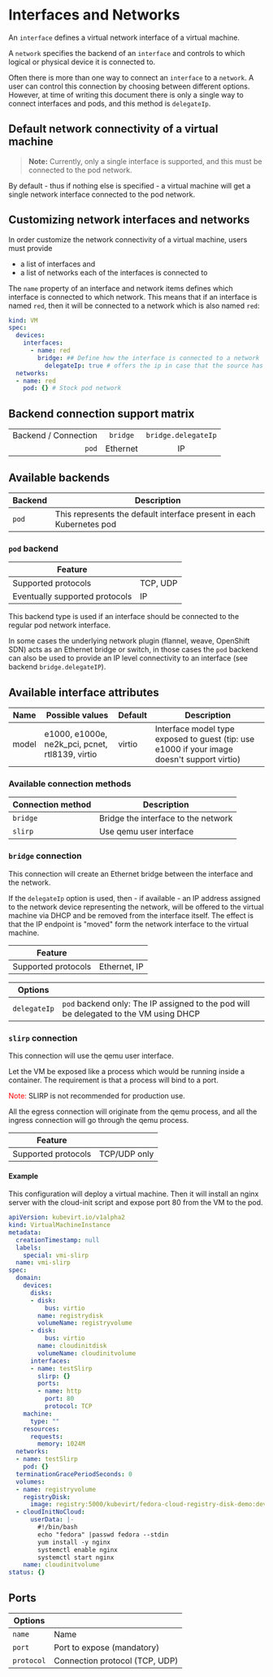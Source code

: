 # Interfaces and Networks

An `interface` defines a virtual network interface of a virtual machine.

A `network` specifies the backend of an `interface` and controls to which logical or physical device it is connected to.

Often there is more than one way to connect an `interface` to a `network`. A user can control this connection by choosing between different options.
However, at time of writing this document there is only a single way to connect interfaces and pods, and this method is `delegateIp`.

## Default network connectivity of a virtual machine

> **Note:** Currently, only a single interface is supported, and this must be connected to the pod network.

By default - thus if nothing else is specified - a virtual machine will get a single network interface connected to the pod network.

## Customizing network interfaces and networks

In order customize the network connectivity of a virtual machine, users must provide

- a list of interfaces and
- a list of networks each of the interfaces is connected to

The `name` property of an interface and network items defines which interface is connected to which network.
This means that if an interface is named `red`, then it will be connected to a network which is also named `red`:

```yaml
kind: VM
spec:
  devices:
    interfaces:
      - name: red
        bridge: ## Define how the interface is connected to a network
          delegateIp: true # offers the ip in case that the source has an ip
  networks:
  - name: red
    pod: {} # Stock pod network
```

## Backend connection support matrix

||||
|--:|:--:|:--:|
| Backend / Connection | `bridge` | `bridge.delegateIp` |
|`pod` | Ethernet | IP |

## Available backends

| Backend | Description |
|--|--|
| `pod` | This represents the default interface present in each Kubernetes pod |

### `pod` backend

|Feature||
|--|--|
| Supported protocols | TCP, UDP |
| Eventually supported protocols | IP |

This backend type is used if an interface should be connected to the regular pod network interface.

In some cases the underlying network plugin (flannel, weave, OpenShift SDN) acts as an Ethernet bridge or switch, in those cases the `pod` backend can also be used to provide an IP level connectivity to an interface (see backend `bridge.delegateIP`).

## Available interface attributes

|Name|Possible values|Default|Description|
|--|--|--|--|
|model|e1000, e1000e, ne2k_pci, pcnet, rtl8139, virtio|virtio|Interface model type exposed to guest (tip: use e1000 if your image doesn't support virtio)|

### Available connection methods

| Connection method | Description |
|--|--|
| `bridge` | Bridge the interface to the network |
| `slirp` | Use qemu user interface |

### `bridge` connection

This connection will create an Ethernet bridge between the interface and the network.

If the `delegateIp` option is used, then - if available - an IP address assigned to the network device representing the network, will be offered to the virtual machine via DHCP and be removed from the interface itself. The effect is that the IP endpoint is "moved" form the network interface to the virtual machine.

|Feature||
|--|--|
| Supported protocols | Ethernet, IP |

|Options||
|--|--|
| `delegateIp` | `pod` backend only: The IP assigned to the pod will be delegated to the VM using DHCP |

### `slirp` connection

This connection will use the qemu user interface.

Let the VM be exposed like a process which would be running inside a container. The requirement is that a process will bind to a port.

 <span style="color:red">Note:</span> SLIRP is not recommended for production use.

All the egress connection will originate from the qemu process, and all the ingress connection will go through the qemu process.

|Feature||
|--|--|
| Supported protocols | TCP/UDP only |

#### Example

This configuration will deploy a virtual machine. Then it will install an nginx server with the cloud-init script and expose port 80 from the VM to the pod.

```yaml
apiVersion: kubevirt.io/v1alpha2
kind: VirtualMachineInstance
metadata:
  creationTimestamp: null
  labels:
    special: vmi-slirp
  name: vmi-slirp
spec:
  domain:
    devices:
      disks:
      - disk:
          bus: virtio
        name: registrydisk
        volumeName: registryvolume
      - disk:
          bus: virtio
        name: cloudinitdisk
        volumeName: cloudinitvolume
      interfaces:
      - name: testSlirp
        slirp: {}
        ports:
        - name: http
          port: 80
          protocol: TCP
    machine:
      type: ""
    resources:
      requests:
        memory: 1024M
  networks:
  - name: testSlirp
    pod: {}
  terminationGracePeriodSeconds: 0
  volumes:
  - name: registryvolume
    registryDisk:
      image: registry:5000/kubevirt/fedora-cloud-registry-disk-demo:devel
  - cloudInitNoCloud:
      userData: |-
        #!/bin/bash
        echo "fedora" |passwd fedora --stdin
        yum install -y nginx
        systemctl enable nginx
        systemctl start nginx
    name: cloudinitvolume
status: {}
```

## Ports

| Options ||
|--|--|
| `name` | Name |
| `port` | Port to expose (mandatory)|
| `protocol` | Connection protocol (TCP, UDP)|